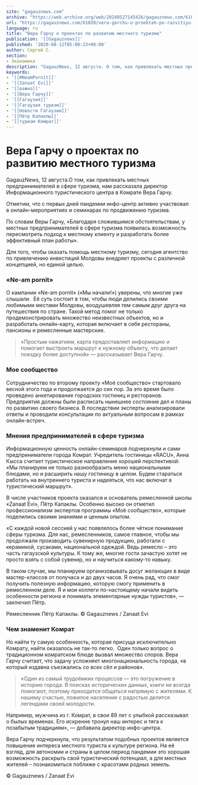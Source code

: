 ```yaml
---
site: "gagauznews.com"
archive: "https://web.archive.org/web/20240527145426/gagauznews.com/61020/vera-garchu-o-proektah-po-razvitiyu-mestnogo-turizma.html"
url: "https://gagauznews.com/61020/vera-garchu-o-proektah-po-razvitiyu-mestnogo-turizma.html"
language: ru
title: "Вера Гарчу о проектах по развитию местного туризма"
publication: '[[Gagauznews]]'
published: '2020-08-12T05:00:23+00:00'
author: Сергей С.
section:
- Экономика
description: "GagauzNews, 12 августа. О том, как привлекать местных предпринимателей в сфере туризма, нам рассказала директор Информационного туристического центра в Комрате Вера Гарчу. Отметим, что с первых дней пандемии инфо-центр активно участвовал в онлайн-мероприятиях и семинарах по продвижению туризма. По словам Веры Гарчу, «Благодаря сложившимся обстоятельствам, у местных предпринимателей в сфере туризма появилась возможность пересмотреть подход к местному клиенту и разработать более эффективный план работы». Для того, чтобы оказать помощь местному туризму, сегодня агентство по привлечению инвестиций Молдовы внедряет проекты с различной концепцией, но единой целью. «Ne-am pornit» О кампании «Ne-am pornit» («Мы начали!») уверены, что многие уже слышали. Её суть […]"
keywords:
- '[[#NeamPornit]]'
- '[[Zanaat Evi]]'
- '[[важно]]'
- '[[Вера Гарчу]]'
- '[[Гагаузия]]'
- '[[Гагаузия туризм]]'
- '[[Новости Гагаузии]]'
- '[[Пётр Капаклы]]'
- '[[туризм Комрат]]'
---
```


# Вера Гарчу о проектах по развитию местного туризма

GagauzNews, 12 августа.О том, как привлекать местных предпринимателей в сфере туризма, нам рассказала директор Информационного туристического центра в Комрате Вера Гарчу.

Отметим, что с первых дней пандемии инфо-центр активно участвовал в онлайн-мероприятиях и семинарах по продвижению туризма.

По словам Веры Гарчу, «Благодаря сложившимся обстоятельствам, у местных предпринимателей в сфере туризма появилась возможность пересмотреть подход к местному клиенту и разработать более эффективный план работы».

Для того, чтобы оказать помощь местному туризму, сегодня агентство по привлечению инвестиций Молдовы внедряет проекты с различной концепцией, но единой целью.

### «Ne-am pornit»

О кампании «Ne-am pornit» («Мы начали!») уверены, что многие уже слышали.  Её суть состоит в том, чтобы люди делились своими любимыми местами Молдовы, воодушевляя тем самым друг друга на путешествия по стране. Такой метод помог не только продемонстрировать множество неизвестных объектов, но и разработать онлайн-карту, которая включает в себя рестораны, пансионы и ремесленные мастерские.

> «Простым нажатием, карта предоставляет информацию и помогает выстроить маршрут к нужному объекту, что делает поездку более доступной» — рассказывает Вера Гарчу.

### Мое сообщество

Сотрудничество по второму проекту «Моё сообщество» стартовало весной этого года и продолжается до сих пор. За это время было проведено анкетирование городских гостиниц и ресторанов. Предприятия должны были расписать нынешнее состояние дел и планы по развитию своего бизнеса. В последствии эксперты анализировали ответы и проводили консультации по актуальным вопросам в рамках онлайн-встреч.

### Мнения предпринимателей в сфере туризма

Информационную ценность онлайн-семинаров подчеркнули и сами предприниматели города Комрат. Учредитель гостиницы «RACU», Анна Кысса считает туристическое направление хорошей перспективой: «Мы планируем не только разнообразить меню национальными блюдами, но и расширить нашу гостиницу в целом. Будем стараться работать на внутреннего туриста и надеяться, что нас включат в туристический маршрут».

В числе участников проекта оказался и основатель ремесленной школы «Zanaat Evi», Пётр Капаклы. Особенно высоко он отметил профессионализм экспертов программы «Моё сообщество», которые поделились своими знаниями и ценным опытом.

«С каждой новой сессией у нас появлялось более чёткое понимание сферы туризма. Для нас, ремесленников, самое главное, чтобы мы продолжали производить сувенирную продукцию, работали с керамикой, сусаками, национальной одеждой. Ведь ремесло – это часть гагаузской культуры. К тому же, многие гости зачастую хотят не просто взять с собой сувенир, но и научиться какому-то навыку.

В таком случае, мы планируем организовывать досуг желающих в виде мастер-классов от получаса и до двух часов. Я очень рад, что смог получить полезную информацию, которую смогу применить в ремесленном деле. Я и мои коллеги по-настоящему начали видеть особенности региона и понимать элементарные нужды туристов», — заключил Пётр.

Ремесленник Пётр Капаклы. © Gagauznews / Zanaat Evi

### Чем знаменит Комрат

Но найти ту самую особенность, которая присуща исключительно Комрату, найти оказалось не так-то легко.  Один только вопрос о традиционном комратском блюде вызвал множество споров. Вера Гарчу считает, что задачу усложняет многонациональность города, «в который издавна съезжались со всех сёл и районов».

> «Один из самый трудоёмких процессов — это погружение в историю города. В поисках исторических данных, книги не всегда помогают, поэтому приходится общаться напрямую с жителями. К нашему счастью, пожилое население с радостью делится легендами своей молодости.

Например, мужчина из г. Комрат, в свои 89 лет с улыбкой рассказывал о былых временах. Его искренне тронул наш интерес и тяга к позабытым традициям», — добавила директор инфо-центра.

Вера Гарчу подчеркнула, что результатом подобных проектов является повышение интереса местного туриста к культуре региона. На её взгляд, для автономии и страны в целом период пандемии это хорошая возможность раскрыть свой туристический потенциал, а для местных жителей – познакомиться поближе с красотами родных земель.

© Gagauznews / Zanaat Evi